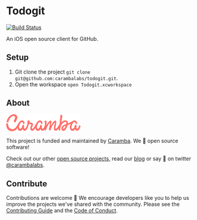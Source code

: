 Todogit
=========

[![Build Status](https://travis-ci.org/carambalabs/todogit-ios.svg?branch=master)](https://travis-ci.org/carambalabs/todogit-ios)

An iOS open source client for GitHub.

## Setup

1. Git clone the project `git clone git@github.com:carambalabs/todogit.git`.
2. Open the workspace `open Todogit.xcworkspace`

## About

<img src="https://github.com/carambalabs/Foundation/blob/master/ASSETS/logo-salmon.png?raw=true" width="200" />

This project is funded and maintained by [Caramba](http://caramba.io). We 💛 open source software!

Check out our other [open source projects](https://github.com/carambalabs/), read our [blog](http://blog.caramba.io) or say :wave: on twitter [@carambalabs](http://twitter.com/carambalabs).

## Contribute

Contributions are welcome :metal: We encourage developers like you to help us improve the projects we've shared with the community. Please see the [Contributing Guide](https://github.com/carambalabs/Foundation/blob/master/CONTRIBUTING.md) and the [Code of Conduct](https://github.com/carambalabs/Foundation/blob/master/CONDUCT.md).
